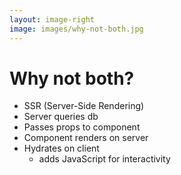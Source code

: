 ```yaml
---
layout: image-right
image: images/why-not-both.jpg
---
```


# Why not both?

<v-clicks>

- SSR (Server-Side Rendering)
- Server queries db
- Passes props to component
- Component renders on server
- <span class="featured">Hydrates</span> on client
  - adds JavaScript for interactivity

</v-clicks>